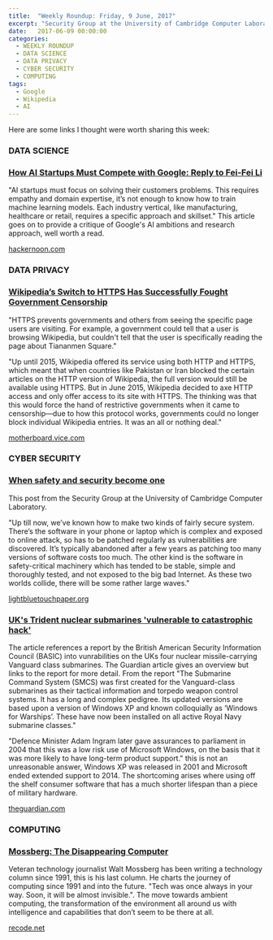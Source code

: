```yaml
---
title:  "Weekly Roundup: Friday, 9 June, 2017"
excerpt: "Security Group at the University of Cambridge Computer Laboratory on the implications for connected device updates and the British American Security Information Council on Windows XP on nuclear submarines."
date:   2017-06-09 00:00:00
categories:
  - WEEKLY ROUNDUP
  - DATA SCIENCE
  - DATA PRIVACY
  - CYBER SECURITY
  - COMPUTING
tags:
  - Google
  - Wikipedia
  - AI
---
```


Here are some links I thought were worth sharing this week:

<h3 class="category">DATA SCIENCE</h3>

<div class="item">
	<h3 class="item-header">
		<a href="https://hackernoon.com/how-ai-startups-must-compete-with-google-reply-to-fei-fei-li-35dda19c8a3f">How AI Startups Must Compete with Google: Reply to Fei-Fei Li</a>
	</h3>
	<p>
      "AI startups must focus on solving their customers problems. This requires empathy and domain expertise, it’s not enough to know how to train machine learning models. Each industry vertical, like manufacturing, healthcare or retail, requires a specific approach and skillset." This article goes on to provide a critique of Google's AI ambitions and research approach, well worth a read.
	</p>
	<span class="item-footer">
		<a href="https://hackernoon.com/how-ai-startups-must-compete-with-google-reply-to-fei-fei-li-35dda19c8a3f">hackernoon.com</a>
	</span>
</div>

<h3 class="category">DATA PRIVACY</h3>

<div class="item">
  <h3 class="item-header">
    <a href="https://motherboard.vice.com/en_us/article/wikipedias-switch-to-https-has-successfully-fought-government-censorship">Wikipedia’s Switch to HTTPS Has Successfully Fought Government Censorship</a>
  </h3>
  <p>
      "HTTPS prevents governments and others from seeing the specific page users are visiting. For example, a government could tell that a user is browsing Wikipedia, but couldn't tell that the user is specifically reading the page about Tiananmen Square."
  </p>
  <p>
      "Up until 2015, Wikipedia offered its service using both HTTP and HTTPS, which meant that when countries like Pakistan or Iran blocked the certain articles on the HTTP version of Wikipedia, the full version would still be available using HTTPS. But in June 2015, Wikipedia decided to axe HTTP access and only offer access to its site with HTTPS. The thinking was that this would force the hand of restrictive governments when it came to censorship—due to how this protocol works, governments could no longer block individual Wikipedia entries. It was an all or nothing deal."
  </p>
  <span class="item-footer">
    <a href="https://motherboard.vice.com/en_us/article/wikipedias-switch-to-https-has-successfully-fought-government-censorship">motherboard.vice.com</a>
  </span>
</div>

<h3 class="category">CYBER SECURITY</h3>

<div class="item">
  <h3 class="item-header">
    <a href="https://www.lightbluetouchpaper.org/2017/06/01/when-safety-and-security-become-one/">When safety and security become one</a>
  </h3>
  <p>
      This post from the Security Group at the University of Cambridge Computer Laboratory.
  </p>
  <p>
      "Up till now, we’ve known how to make two kinds of fairly secure system. There’s the software in your phone or laptop which is complex and exposed to online attack, so has to be patched regularly as vulnerabilities are discovered. It’s typically abandoned after a few years as patching too many versions of software costs too much. The other kind is the software in safety-critical machinery which has tended to be stable, simple and thoroughly tested, and not exposed to the big bad Internet. As these two worlds collide, there will be some rather large waves."
  </p>
  <span class="item-footer">
    <a href="https://www.lightbluetouchpaper.org/2017/06/01/when-safety-and-security-become-one/">lightbluetouchpaper.org</a>
  </span>
</div>

<div class="item">
  <h3 class="item-header">
    <a href="https://www.theguardian.com/uk-news/2017/jun/01/uks-trident-nuclear-submarines-vulnerable-to-catastrophic-hack-cyber-attack">UK's Trident nuclear submarines 'vulnerable to catastrophic hack'</a>
  </h3>
  <p>
      The article references a report by the British American Security Information Council (BASIC) into vunrabilities on the UKs four nuclear missile-carrying Vanguard class submarines. The Guardian article gives an overview but links to the report for more detail. From the report "The Submarine Command System (SMCS) was first created for the Vanguard-class submarines as their tactical information and torpedo weapon control systems. It has a long and complex pedigree. Its updated versions are based upon a version of Windows XP and known colloquially as ‘Windows for Warships’. These have now been installed on all active Royal Navy submarine classes."
  </p>
  <p>
      "Defence Minister Adam Ingram later gave assurances to parliament in 2004 that this was a low risk use of Microsoft Windows, on the basis that it was more likely to have long-term product support." this is not an unreasonable answer, Windows XP was released in 2001 and Microsoft ended extended support to 2014. The shortcoming arises where using off the shelf consumer software that has a much shorter lifespan than a piece of military hardware.
  </p>
  <span class="item-footer">
    <a href="https://www.theguardian.com/uk-news/2017/jun/01/uks-trident-nuclear-submarines-vulnerable-to-catastrophic-hack-cyber-attack">theguardian.com</a>
  </span>
</div>

<h3 class="category">COMPUTING</h3>

<div class="item">
  <h3 class="item-header">
    <a href="https://www.recode.net/2017/5/25/15689094/mossberg-final-column">Mossberg: The Disappearing Computer</a>
  </h3>
  <p>
      Veteran technology journalist Walt Mossberg has been writing a technology column since 1991, this is his last column. He charts the journey of computing since 1991 and into the future. "Tech was once always in your way. Soon, it will be almost invisible.". The move towards ambient computing, the transformation of the environment all around us with intelligence and capabilities that don’t seem to be there at all.
  </p>
  <span class="item-footer">
    <a href="https://www.recode.net/2017/5/25/15689094/mossberg-final-column">recode.net</a>
  </span>
</div>
